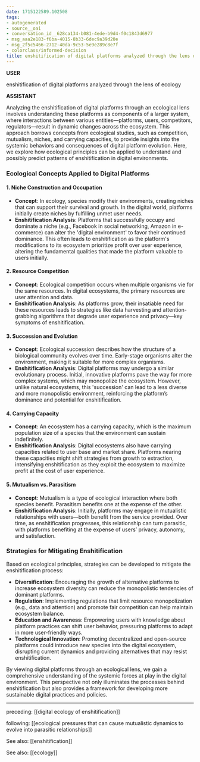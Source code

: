 ```yaml
---
date: 1715122589.102508
tags:
- autogenerated
- source__oai
- conversation_id__628ca134-b081-4ede-b9d4-f0c1843d6977
- msg_aaa2e183-f6ba-4015-8b33-6dec9a39d20e
- msg_2f5c5466-2712-40da-9c53-5e9e289c8e7f
- colorclass/informed-decision
title: enshitification of digital platforms analyzed through the lens of ecology
---
```


**USER**

enshitification of digital platforms analyzed through the lens of ecology


**ASSISTANT**

Analyzing the enshitification of digital platforms through an ecological lens involves understanding these platforms as components of a larger system, where interactions between various entities—platforms, users, competitors, regulators—result in dynamic changes across the ecosystem. This approach borrows concepts from ecological studies, such as competition, mutualism, niches, and carrying capacities, to provide insights into the systemic behaviors and consequences of digital platform evolution. Here, we explore how ecological principles can be applied to understand and possibly predict patterns of enshitification in digital environments.

### Ecological Concepts Applied to Digital Platforms

#### 1. **Niche Construction and Occupation**
- **Concept**: In ecology, species modify their environments, creating niches that can support their survival and growth. In the digital world, platforms initially create niches by fulfilling unmet user needs.
- **Enshitification Analysis**: Platforms that successfully occupy and dominate a niche (e.g., Facebook in social networking, Amazon in e-commerce) can alter the 'digital environment' to favor their continued dominance. This often leads to enshitification as the platform's modifications to its ecosystem prioritize profit over user experience, altering the fundamental qualities that made the platform valuable to users initially.

#### 2. **Resource Competition**
- **Concept**: Ecological competition occurs when multiple organisms vie for the same resources. In digital ecosystems, the primary resources are user attention and data.
- **Enshitification Analysis**: As platforms grow, their insatiable need for these resources leads to strategies like data harvesting and attention-grabbing algorithms that degrade user experience and privacy—key symptoms of enshitification.

#### 3. **Succession and Evolution**
- **Concept**: Ecological succession describes how the structure of a biological community evolves over time. Early-stage organisms alter the environment, making it suitable for more complex organisms.
- **Enshitification Analysis**: Digital platforms may undergo a similar evolutionary process. Initial, innovative platforms pave the way for more complex systems, which may monopolize the ecosystem. However, unlike natural ecosystems, this 'succession' can lead to a less diverse and more monopolistic environment, reinforcing the platform’s dominance and potential for enshitification.

#### 4. **Carrying Capacity**
- **Concept**: An ecosystem has a carrying capacity, which is the maximum population size of a species that the environment can sustain indefinitely.
- **Enshitification Analysis**: Digital ecosystems also have carrying capacities related to user base and market share. Platforms nearing these capacities might shift strategies from growth to extraction, intensifying enshitification as they exploit the ecosystem to maximize profit at the cost of user experience.

#### 5. **Mutualism vs. Parasitism**
- **Concept**: Mutualism is a type of ecological interaction where both species benefit. Parasitism benefits one at the expense of the other.
- **Enshitification Analysis**: Initially, platforms may engage in mutualistic relationships with users—both benefit from the service provided. Over time, as enshitification progresses, this relationship can turn parasitic, with platforms benefiting at the expense of users’ privacy, autonomy, and satisfaction.

### Strategies for Mitigating Enshitification

Based on ecological principles, strategies can be developed to mitigate the enshitification process:

- **Diversification**: Encouraging the growth of alternative platforms to increase ecosystem diversity can reduce the monopolistic tendencies of dominant platforms.
- **Regulation**: Implementing regulations that limit resource monopolization (e.g., data and attention) and promote fair competition can help maintain ecosystem balance.
- **Education and Awareness**: Empowering users with knowledge about platform practices can shift user behavior, pressuring platforms to adapt in more user-friendly ways.
- **Technological Innovation**: Promoting decentralized and open-source platforms could introduce new species into the digital ecosystem, disrupting current dynamics and providing alternatives that may resist enshitification.

By viewing digital platforms through an ecological lens, we gain a comprehensive understanding of the systemic forces at play in the digital environment. This perspective not only illuminates the processes behind enshitification but also provides a framework for developing more sustainable digital practices and policies.


---

preceding: [[digital ecology of enshitification]]  


following: [[ecological pressures that can cause mutualistic dynamics to evolve into parasitic relationships]]

See also: [[enshitification]]


See also: [[ecology]]